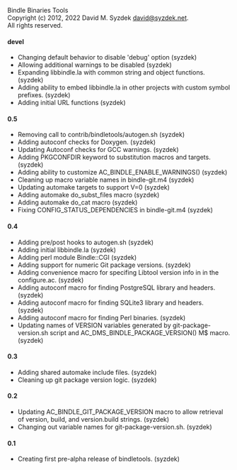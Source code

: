 
Bindle Binaries Tools  
Copyright (c) 2012, 2022 David M. Syzdek <david@syzdek.net>.  
All rights reserved.  

#### devel
   - Changing default behavior to disable 'debug' option (syzdek)
   - Allowing additional warnings to be disabled (syzdek)
   - Expanding libbindle.la with common string and object functions. (syzdek)
   - Adding ability to embed libbindle.la in other projects with custom symbol
     prefixes. (syzdek)
   - Adding initial URL functions (syzdek)

#### 0.5
   - Removing call to contrib/bindletools/autogen.sh (syzdek)
   - Adding autoconf checks for Doxygen. (syzdek)
   - Updating Autoconf checks for GCC warnings. (syzdek)
   - Adding PKGCONFDIR keyword to substitution macros and targets. (syzdek)
   - Adding ability to customize AC_BINDLE_ENABLE_WARNINGS() (syzdek)
   - Cleaning up macro variable names in bindle-git.m4 (syzdek)
   - Updating automake targets to support V=0 (syzdek)
   - Adding automake do_subst_files macro (syzdek)
   - Adding automake do_cat macro (syzdek)
   - Fixing CONFIG_STATUS_DEPENDENCIES in bindle-git.m4 (syzdek)

#### 0.4
   - Adding pre/post hooks to autogen.sh (syzdek)
   - Adding initial libbindle.la (syzdek)
   - Adding perl module Bindle::CGI (syzdek)
   - Adding support for numeric Git package versions. (syzdek)
   - Adding convenience macro for specifing Libtool version info in in the
     configure.ac. (syzdek)
   - Adding autoconf macro for finding PostgreSQL library and headers. (syzdek)
   - Adding autoconf macro for finding SQLite3 library and headers. (syzdek)
   - Adding autoconf macro for finding Perl binaries. (syzdek)
   - Updating names of VERSION variables generated by git-package-version.sh
     script and AC_DMS_BINDLE_PACKAGE_VERSION() M$ macro. (syzdek)

#### 0.3
   - Adding shared automake include files. (syzdek)
   - Cleaning up git package version logic. (syzdek)

#### 0.2
   - Updating AC_BINDLE_GIT_PACKAGE_VERSION macro to allow retrieval of
     version, build, and version.build strings. (syzdek)
   - Changing out variable names for git-package-version.sh. (syzdek)

#### 0.1
   - Creating first pre-alpha release of bindletools. (syzdek)

